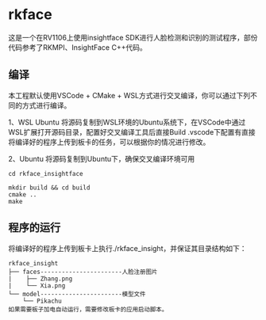 # rkface
这是一个在RV1106上使用insightface SDK进行人脸检测和识别的测试程序，部份代码参考了RKMPI、InsightFace C++代码。

## 编译
本工程默认使用VSCode + CMake + WSL方式进行交叉编译，你可以通过下列不同的方式进行编译。

1、WSL Ubuntu
将源码复制到WSL环境的Ubuntu系统下，在VSCode中通过WSL扩展打开源码目录，配置好交叉编译工具后直接Build .vscode下配置有直接将编译好的程序上传到板卡的任务，可以根据你的情况进行修改。

2、Ubuntu
将源码复制到Ubuntu下，确保交叉编译环境可用
```
cd rkface_insightface

mkdir build && cd build
cmake ..
make
```

## 程序的运行
将编译好的程序上传到板卡上执行./rkface_insight，并保证其目录结构如下：

```
rkface_insight
├── faces-----------------------人脸注册图片
|    ├── Zhang.png
|    └── Xia.png
└── model-----------------------模型文件 
    └── Pikachu
如果需要板子加电自动运行，需要修改板卡的应用启动脚本。
```